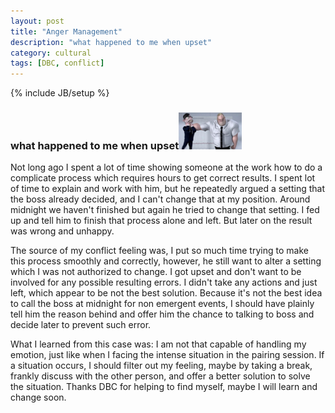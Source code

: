 ```yaml
---
layout: post
title: "Anger Management"
description: "what happened to me when upset"
category: cultural
tags: [DBC, conflict]
---
```

{% include JB/setup %}
### what happened to me when upset<img src="/assets/imgs/conflict.jpg"  alt="JackJackSupercharged" width="20%"/>

<div id="article">
  <p>Not long ago I spent a lot of time showing someone at the work how to do a complicate process which requires hours to get correct results. I spent lot of time to explain and work with him, but he repeatedly argued a setting that the boss already decided, and I can't change that at my position.  Around midnight we haven't finished but again he tried to change that setting. I fed up and tell him to finish that process alone and left.  But later on the result was wrong and unhappy.</p>
  <p>The source of my conflict feeling was, I put so much time trying to make this process smoothly and correctly, however, he still want to alter a setting which I was not authorized to change. I got upset and don't want to be involved for any possible resulting errors. I didn't take any actions and just left, which appear to be not the best solution. Because it's not the best idea to call the boss at midnight for non emergent events, I should have plainly tell him the reason behind and offer him the chance to talking to boss and decide later to prevent such error.</p>
  <p>What I learned from this case was: I am not that capable of handling my emotion, just like when I facing the intense situation in the pairing session. If a situation occurs, I should filter out my feeling, maybe by taking a break, frankly discuss with the other person, and offer a better solution to solve the situation. Thanks DBC for helping to find myself, maybe I will learn and change soon.</p>
</div>